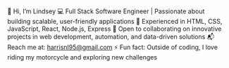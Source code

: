 👋 Hi, I’m Lindsey
💻 Full Stack Software Engineer | Passionate about building scalable, user-friendly applications
🚀 Experienced in HTML, CSS, JavaScript, React, Node.js, Express
🤝 Open to collaborating on innovative projects in web development, automation, and data-driven solutions
📬 Reach me at: harrisnl95@gmail.com
⚡ Fun fact: Outside of coding, I love riding my motorcycle and exploring new challenges

<!---
ln-harris/ln-harris is a ✨ special ✨ repository because its `README.md` (this file) appears on your GitHub profile.
You can click the Preview link to take a look at your changes.
--->
